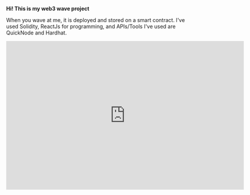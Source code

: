 **Hi! This is my web3 wave project**

When you wave at me, it is deployed and stored on a smart contract. 
I've used Solidity, ReactJs for programming, and APIs/Tools I've used are QuickNode and Hardhat. 

<iframe width="640" height="400" src="https://www.loom.com/embed/23a365c101d34404a452298c45b8ea06?sid=a14331e1-07f4-48a9-8388-8c297e1109a8" frameborder="0" webkitallowfullscreen mozallowfullscreen allowfullscreen></iframe>